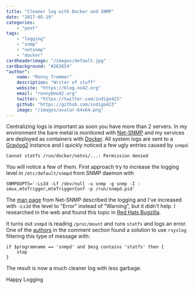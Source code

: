 ```yaml
---
title: "Cleaner log with Docker and SNMP"
date: "2017-05-19"
categories:
    - "post"
tags:
    - "logging"
    - "snmp"
    - "netsnmp"
    - "docker"
cardheaderimage: "/images/default.jpg"
cardbackground: "#263654"
"author":
    name: "Ronny Trommer"
    description: "Writer of stuff"
    website: "https://blog.no42.org"
    email: "ronny@no42.org"
    twitter: "https://twitter.com/indigo423"
    github: "https://github.com/indigo423"
    image: "/images/avatar-64x64.png"
---
```


Centralizing logs is important as soon you have more than 2 servers.
In my environment the bare metal is monitored with [Net-SNMP](http://www.net-snmp.org) and my services are deployed as containers with [Docker](https://www.docker.com).
All system logs are sent to a [Graylog2](https://www.graylog.org) instance and I quickly noticed a few ugly entries caused by `snmpd`.

```
Cannot statfs /run/docker/netns/...: Permission denied
```

You will notice a few of them.
First approach try to increase the logging level in `/etc/default/snmpd` from SNMP daemon with

```
SNMPDOPTS='-Ls3d -Lf /dev/null -u snmp -g snmp -I -smux,mteTrigger,mteTriggerConf -p /run/snmpd.pid'
```

The [man page](http://www.net-snmp.org/docs/man/snmpd.html) from Net-SNMP described the logging and I've increased with `-Ls3d` the level to "Error" instead of "Warning", but it didn't help.
I researched in the web and found this topic in [Red Hats Bugzilla](https://bugzilla.redhat.com/show_bug.cgi?id=1314610#c10).

It turns out `snmpd` is reading `/proc/mount` and runs `statfs` and logs an error.
One of the [authors](https://blog.emeidi.com/2017/02/19/elk-snmpd-cannot-statfs/) in the comment section found a solution to use `rsyslog` filtering this type of message with:

```
if $programname == 'snmpd' and $msg contains 'statfs' then {
    stop
}
```

The result is now a much cleaner log with less garbage.

Happy Logging